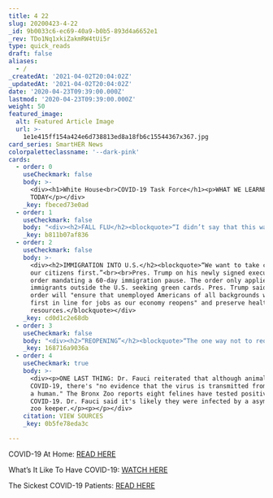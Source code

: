 ```yaml
---
title: 4 22
slug: 20200423-4-22
_id: 9b0033c6-ec69-40a9-b0b5-893d4a6652e1
_rev: TDo1Nq1xkiZakmRW4tUi5r
type: quick_reads
draft: false
aliases:
  - /
_createdAt: '2021-04-02T20:04:02Z'
_updatedAt: '2021-04-02T20:04:02Z'
date: '2020-04-23T09:39:00.000Z'
lastmod: '2020-04-23T09:39:00.000Z'
weight: 50
featured_image:
  alt: Featured Article Image
  url: >-
    1e1e415ff154a424e6d738813ed8a18fb6c15544367x367.jpg
card_series: SmartHER News
colorpaletteclassname: '--dark-pink'
cards:
  - order: 0
    useCheckmark: false
    body: >-
      <div><h1>White House<br>COVID-19 Task Force</h1><p>WHAT WE LEARNED
      TODAY</p></div>
    _key: fbeced73e0ad
  - order: 1
    useCheckmark: false
    body: "<div><h2>FALL FLU</h2><blockquote>“I didn’t say that this was going to be worse; I said it’s going to be more difficult and potentially complicated.”<br><br>CDC Dir. Robert Redfield clarifying his concerns about the U.S. dealing with both flu &amp; COVID-19 in the fall.\_He reiterated the need for Americans to get the flu vaccine. Dr. Fauci added that he's convinced we'll have COVID-19 in the fall, but that we'll be better prepared to contain it.</blockquote></div>"
    _key: b811b07af836
  - order: 2
    useCheckmark: false
    body: >-
      <div><h2>IMMIGRATION INTO U.S.</h2><blockquote>“We want to take care of
      our citizens first.”<br><br>Pres. Trump on his newly signed executive
      order mandating a 60-day immigration pause. The order only applies to
      immigrants outside the U.S. seeking green cards. Pres. Trump said the
      order will "ensure that unemployed Americans of all backgrounds will be
      first in line for jobs as our economy reopens" and preserve healthcare
      resources.</blockquote></div>
    _key: cd0d1c2e68db
  - order: 3
    useCheckmark: false
    body: "<div><h2>“REOPENING”</h2><blockquote>“The one way not to reopen the economy is to have rebound that we can’t take care of.”<br><br>Dr. Fauci pleading with America's leaders (and the American public) to carefully consider their reopening plans, and advising them to proceed in a careful and measured way. He emphasized the speed will be different for each community, and if we don't use caution step-by-step, there's\_a greater likelihood of \"a rebound we can't take care of.\"</blockquote></div>"
    _key: 168716a9036a
  - order: 4
    useCheckmark: true
    body: >-
      <div><p>ONE LAST THING: Dr. Fauci reiterated that although animals can get
      COVID-19, there's "no evidence that the virus is transmitted from a pet to
      a human." The Bronx Zoo reports eight felines have tested positive for
      COVID-19. Dr. Fauci said it's likely they were infected by a asymptomatic
      zoo keeper.</p><p></p></div>
    citation: VIEW SOURCES
    _key: 0b5fe78eda3c

---
```

COVID-19 At Home: [READ HERE](https://smarthernews.com/covid-at-home/)

What’s It Like To Have COVID-19: [WATCH HERE](https://smarthernews.com/article/what-is-it-like-to-have-covid-19/)

The Sickest COVID-19 Patients: [READ HERE](https://smarthernews.com/3-things-to-know-about-the-sickest-covid-19-patients/)